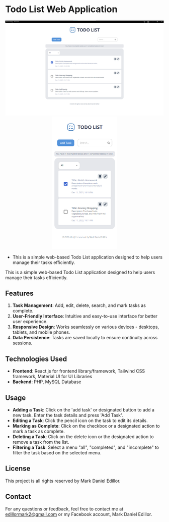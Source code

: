 # Todo List Web Application

<div align="center">
    <img width="720" src="Todo SS-desktop-view.png">
    <img width="205" src="Todo SS-mobile-view.png">
</div>

* This is a simple web-based Todo List application designed to help users manage their tasks efficiently.

This is a simple web-based Todo List application designed to help users manage their tasks efficiently.

## Features
1. **Task Management**: Add, edit, delete, search, and mark tasks as complete.
2. **User-Friendly Interface**: Intuitive and easy-to-use interface for better user experience.
3. **Responsive Design**: Works seamlessly on various devices - desktops, tablets, and mobile phones.
4. **Data Persistence**: Tasks are saved locally to ensure continuity across sessions.

## Technologies Used
- **Frontend**: React.js for frontend library/framework, Tailwind CSS framework, Material UI for UI Libraries
- **Backend**: PHP, MySQL Database

## Usage
- **Adding a Task**: Click on the 'add task' or designated button to add a new task. Enter the task details and press 'Add Task'.
- **Editing a Task**: Click the pencil icon on the task to edit its details.
- **Marking as Complete**: Click on the checkbox or a designated action to mark a task as complete.
- **Deleting a Task**: Click on the delete icon or the designated action to remove a task from the list.
- **Filtering a Task**: Select a menu "all", "completed", and "incomplete" to filter the task based on the selected menu.

## License
This project is all rights reserved by Mark Daniel Edillor.

## Contact
For any questions or feedback, feel free to contact me at edillormark2@gmail.com or my Facebook account, Mark Daniel Edillor.
